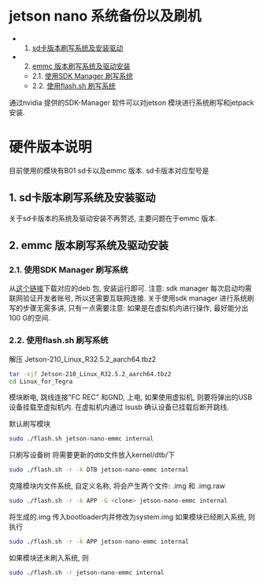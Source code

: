 # jetson nano 系统备份以及刷机 <!-- omit in toc -->
<!-- vscode-markdown-toc -->
* 1. [sd卡版本刷写系统及安装驱动](#sd)
* 2. [emmc 版本刷写系统及驱动安装](#emmc)
	* 2.1. [使用SDK Manager 刷写系统](#SDKManager)
	* 2.2. [使用flash.sh 刷写系统](#flash.sh)

<!-- vscode-markdown-toc-config
	numbering=false
	autoSave=true
	/vscode-markdown-toc-config -->
<!-- /vscode-markdown-toc -->



通过nvidia 提供的SDK-Manager 软件可以对jetson 模块进行系统刷写和jetpack 安装.
# 硬件版本说明
目前使用的模块有B01 sd卡以及emmc 版本.
sd卡版本对应型号是
##  1. <a name='sd'></a>sd卡版本刷写系统及安装驱动
关于sd卡版本的系统及驱动安装不再赘述, 主要问题在于emmc 版本.
##  2. <a name='emmc'></a>emmc 版本刷写系统及驱动安装
###  2.1. <a name='SDKManager'></a>使用SDK Manager 刷写系统
从[这个链接](https://developer.nvidia.com/nvidia-sdk-manager)下载对应的deb 包, 安装运行即可. 注意: sdk manager 每次启动均需联网验证开发者账号, 所以还需要互联网连接.
关于使用sdk manager 进行系统刷写的步骤无需多讲, 只有一点需要注意: 如果是在虚拟机内进行操作, 最好能分出100 G的空间. 
###  2.2. <a name='flash.sh'></a>使用flash.sh 刷写系统
解压 Jetson-210_Linux_R32.5.2_aarch64.tbz2
```bash
tar -xjf Jetson-210_Linux_R32.5.2_aarch64.tbz2
cd Linux_for_Tegra
```
模块断电, 跳线连接"FC REC" 和GND, 上电, 如果使用虚拟机, 则要将弹出的USB 设备挂载至虚拟机内. 在虚拟机内通过 lsusb 确认设备已挂载后断开跳线.

默认刷写模块
```bash
sudo ./flash.sh jetson-nano-emmc internal
```
只刷写设备树
将需要更新的dtb文件放入kernel/dtb/下
```bash
sudo ./flash.sh -r -k DTB jetson-nano-emmc internal
```
克隆模块内文件系统, <clone>自定义名称, 将会产生两个文件: <clone>.img 和 <clone>.img.raw
```bash
sudo ./flash.sh -r -k APP -G <clone> jetson-nano-emmc internal
```
将生成的<clone>.img 传入bootloader内并修改为system.img
如果模块已经刷入系统, 则执行
```bash
sudo ./flash.sh -r -k APP jetson-nano-emmc internal
```
如果模块还未刷入系统, 则
```bash
sudo ./flash.sh -r jetson-nano-emmc internal
```
